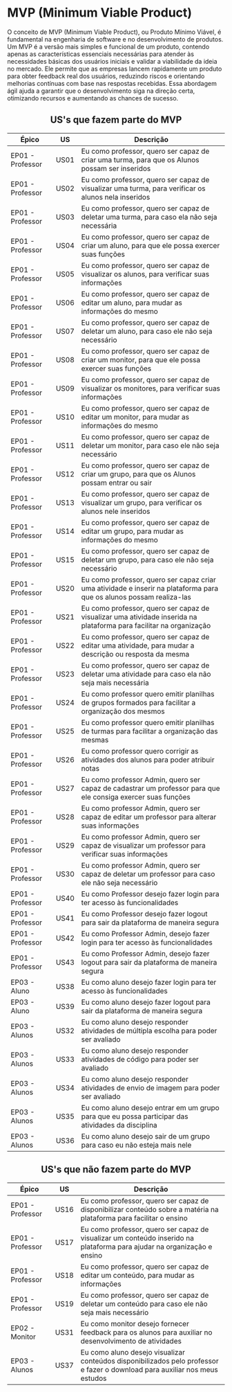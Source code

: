 # MVP (Minimum Viable Product)
O conceito de MVP (Minimum Viable Product), ou Produto Mínimo Viável, é fundamental na engenharia de software e no desenvolvimento de produtos. Um MVP é a versão mais simples e funcional de um produto, contendo apenas as características essenciais necessárias para atender às necessidades básicas dos usuários iniciais e validar a viabilidade da ideia no mercado. Ele permite que as empresas lancem rapidamente um produto para obter feedback real dos usuários, reduzindo riscos e orientando melhorias contínuas com base nas respostas recebidas. Essa abordagem ágil ajuda a garantir que o desenvolvimento siga na direção certa, otimizando recursos e aumentando as chances de sucesso.


<center>

## US's que fazem parte do MVP


| Épico |  US   | Descrição |
|- |-    |-                           |
| EP01 - Professor |US01 |Eu como professor, quero ser capaz de criar uma turma, para que os Alunos possam ser inseridos|
| EP01 - Professor|US02 |  Eu como professor, quero ser capaz de visualizar uma turma, para verificar os alunos nela inseridos|
| EP01 - Professor|US03 |  Eu como professor, quero ser capaz de deletar uma turma, para caso ela não seja necessária|
| EP01 - Professor|US04 | Eu como professor, quero ser capaz de criar um aluno, para que ele possa exercer suas funções|
| EP01 - Professor|US05 |Eu como professor, quero ser capaz de visualizar os alunos, para verificar suas informações|
| EP01 - Professor|US06 | Eu como professor, quero ser capaz de editar um aluno, para mudar as informações do mesmo|
| EP01 - Professor|US07 | Eu como professor, quero ser capaz de deletar um aluno, para caso ele não seja necessário|
| EP01 - Professor|US08 | Eu como professor, quero ser capaz de criar um monitor, para que ele possa exercer suas funções|
| EP01 - Professor|US09 | Eu como professor, quero ser capaz de visualizar os monitores, para verificar suas informações |
| EP01 - Professor|US10 |Eu como professor, quero ser capaz de editar um monitor, para mudar as informações do mesmo|
| EP01 - Professor|US11 | Eu como professor, quero ser capaz de deletar um monitor, para caso ele não seja necessário|
| EP01 - Professor|US12 | Eu como professor, quero ser capaz de criar um grupo, para que os Alunos possam entrar ou sair|
| EP01 - Professor|US13 | Eu como professor, quero ser capaz de visualizar um grupo, para verificar os alunos nele inseridos|
| EP01 - Professor|US14 | Eu como professor, quero ser capaz de editar um grupo, para mudar as informações do mesmo|
| EP01 - Professor|US15 | Eu como professor, quero ser capaz de deletar um grupo, para caso ele não seja necessário |
| EP01 - Professor|US20 |Eu como professor, quero ser capaz criar uma atividade e inserir na plataforma para que os alunos possam realiza-las |
| EP01 - Professor|US21 | Eu como professor, quero ser capaz de visualizar uma atividade inserida na plataforma para facilitar na organização|
| EP01 - Professor|US22 | Eu como professor, quero ser capaz de editar uma atividade, para mudar a descrição ou resposta da mesma|
| EP01 - Professor|US23 | Eu como professor, quero ser capaz de deletar uma atividade para caso ela não seja mais necessária |
| EP01 - Professor|US24 | Eu como professor quero emitir planilhas de grupos formados para facilitar a organização dos mesmos |
| EP01 - Professor|US25 | Eu como professor quero emitir planilhas de turmas para facilitar a organização das mesmas|
| EP01 - Professor|US26 | Eu como professor quero corrigir as atividades dos alunos para poder atribuir notas|
| EP01 - Professor|US27 | Eu como professor Admin, quero ser capaz de cadastrar um professor para que ele consiga exercer suas funções |
| EP01 - Professor|US28 | Eu como professor Admin, quero ser capaz de editar um professor para alterar suas informações |
| EP01 - Professor|US29 | Eu como professor Admin, quero ser capaz de visualizar um professor para verificar suas informações|
| EP01 - Professor|US30 | Eu como professor Admin, quero ser capaz de deletar um professor para caso ele não seja necessário |
| EP01 - Professor|US40 | Eu como Professor desejo fazer login para ter acesso às funcionalidades |
| EP01 - Professor|US41 | Eu como Professor desejo fazer logout para sair da plataforma de maneira segura |
| EP01 - Professor|US42 | Eu como Professor Admin, desejo fazer login para ter acesso às funcionalidades |
| EP01 - Professor|US43 | Eu como Professor Admin, desejo fazer logout para sair da plataforma de maneira segura |
| EP03 - Aluno|US38 |Eu como aluno desejo fazer login para ter acesso às funcionalidades |
| EP03 - Aluno|US39 |Eu como aluno desejo fazer logout para sair da plataforma de maneira segura |
| EP03 - Alunos|US32 | Eu como aluno desejo responder atividades de múltipla escolha para poder ser avaliado |
| EP03 - Alunos|US33 | Eu como aluno desejo responder atividades de código para poder ser avaliado |
| EP03 - Alunos|US34 |Eu como aluno desejo responder atividades de envio de imagem para poder ser avaliado |
| EP03 - Alunos|US35 | Eu como aluno desejo entrar em um grupo para que eu possa participar das atividades da disciplina  |
| EP03 - Alunos|US36 | Eu como aluno desejo sair de um grupo para caso eu não esteja mais nele |

</center>

<center>




## US's que não fazem parte do MVP


| Épico |  US   | Descrição |
|- |-    |-                           |
| EP01 - Professor |US16 |Eu como professor, quero ser capaz de disponibilizar conteúdo sobre a matéria na plataforma para facilitar o ensino |
| EP01 - Professor|US17 |  Eu como professor, quero ser capaz de visualizar um conteúdo inserido na plataforma para ajudar na organização e ensino|
| EP01 - Professor|US18 |  Eu como professor, quero ser capaz de editar um conteúdo, para mudar as informações|
| EP01 - Professor|US19 |  Eu como professor, quero ser capaz de deletar um conteúdo para caso ele não seja mais necessário|
| EP02 - Monitor|US31 |Eu como monitor desejo fornecer feedback para os alunos para auxiliar no desenvolvimento de atividades |
| EP03 - Alunos|US37 |Eu como aluno desejo visualizar  conteúdos disponibilizados pelo professor e fazer o download para auxiliar nos meus estudos|

</center>